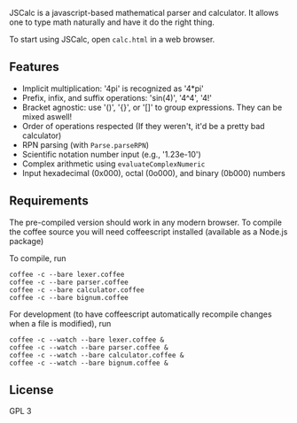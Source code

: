 JSCalc is a javascript-based mathematical parser and calculator. 
It allows one to type math naturally and have it do the right thing.

To start using JSCalc, open `calc.html` in a web browser.


Features
--------

 * Implicit multiplication: '4pi' is recognized as '4*pi'
 * Prefix, infix, and suffix operations: 'sin(4)', '4^4', '4!'
 * Bracket agnostic: use '()', '{}', or '[]' to group expressions.  They can be mixed aswell!
 * Order of operations respected (If they weren't, it'd be a pretty bad calculator)
 * RPN parsing (with `Parse.parseRPN`)
 * Scientific notation number input (e.g., '1.23e-10')
 * Complex arithmetic using `evaluateComplexNumeric`
 * Input hexadecimal (0x000), octal (0o000), and binary (0b000) numbers


Requirements
------------

The pre-compiled version should work in any modern browser.
To compile the coffee source you will need coffeescript installed
(available as a Node.js package)

To compile, run

	coffee -c --bare lexer.coffee
	coffee -c --bare parser.coffee
	coffee -c --bare calculator.coffee
	coffee -c --bare bignum.coffee

For development (to have coffeescript automatically 
recompile changes when a file is modified), run
	
	coffee -c --watch --bare lexer.coffee &
	coffee -c --watch --bare parser.coffee &
	coffee -c --watch --bare calculator.coffee &
	coffee -c --watch --bare bignum.coffee &


License
-------

GPL 3
